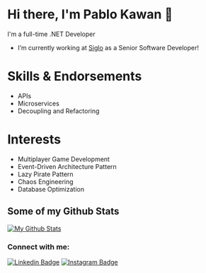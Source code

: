 # Hi there, I'm Pablo Kawan 👋



 I'm a full-time .NET Developer

- I’m currently working at [Siglo][sigloconsult] as a Senior Software Developer!

# Skills & Endorsements
- APIs
- Microservices
- Decoupling and Refactoring

# Interests
- Multiplayer Game Development
- Event-Driven Architecture Pattern
- Lazy Pirate Pattern
- Chaos Engineering
- Database Optimization

## Some of my Github Stats

[![My Github Stats](https://github-readme-stats.vercel.app/api?username=pablokawan&count_private=true&show_icons=true&title_color=fff&icon_color=79ff97&text_color=9f9f9f&bg_color=151515)](https://github.com/pablokawan)

### Connect with me:

[![Linkedin Badge](https://img.shields.io/badge/-LinkedIn-0072b1?style=flat&logo=Linkedin&logoColor=white)](https://www.linkedin.com/in/pablokawan/ "Connect on LinkedIn")
[![Instagram Badge](https://img.shields.io/badge/-Instagram-%23E4405F?style=flat&logo=Instagram&logoColor=white)](http://instagram.com/kawantrinity "Contact on Instagram")

[sigloconsult]: https://www.sigloconsult.com.br

